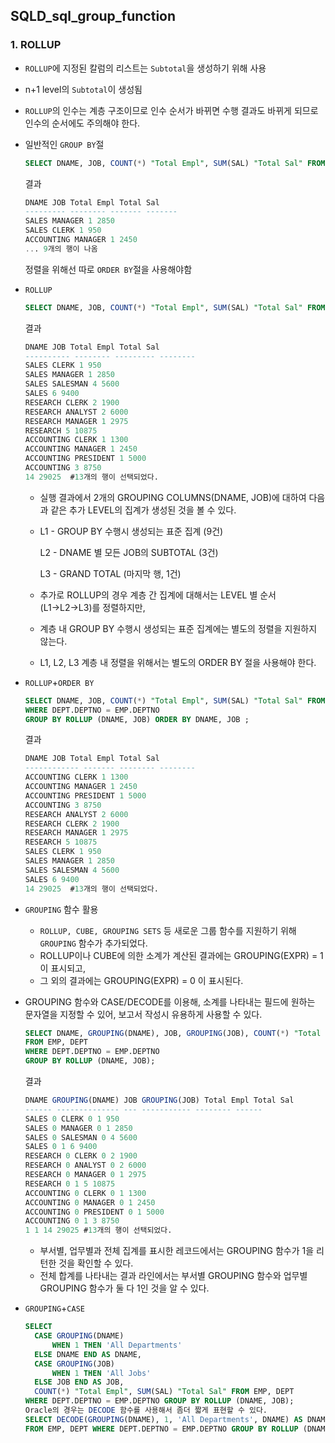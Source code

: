 ## SQLD_sql_group_function

### 1. ROLLUP

- `ROLLUP`에 지정된 칼럼의 리스트는 `Subtotal`을 생성하기 위해 사용

- n+1 level의 `Subtotal`이 생성됨

- `ROLLUP`의 인수는 계층 구조이므로 인수 순서가 바뀌면 수행 결과도 바뀌게 되므로 인수의 순서에도 주의해야 한다.

- 일반적인 `GROUP BY`절

  ```sql
  SELECT DNAME, JOB, COUNT(*) "Total Empl", SUM(SAL) "Total Sal" FROM EMP, DEPT WHERE DEPT.DEPTNO = EMP.DEPTNO GROUP BY DNAME, JOB;
  ```

  결과

  ```sql
  DNAME JOB Total Empl Total Sal 
  --------- -------- ------- ------- 
  SALES MANAGER 1 2850 
  SALES CLERK 1 950 
  ACCOUNTING MANAGER 1 2450
  ... 9개의 행이 나옴
  ```

  정렬을 위해선 따로 `ORDER BY`절을 사용해야함

- `ROLLUP`

  ```sql
  SELECT DNAME, JOB, COUNT(*) "Total Empl", SUM(SAL) "Total Sal" FROM EMP, DEPT WHERE DEPT.DEPTNO = EMP.DEPTNO GROUP BY ROLLUP (DNAME, JOB);
  ```

  결과

  ```sql
  DNAME JOB Total Empl Total Sal 
  ---------- -------- --------- -------- 
  SALES CLERK 1 950 
  SALES MANAGER 1 2850 
  SALES SALESMAN 4 5600 
  SALES 6 9400 
  RESEARCH CLERK 2 1900 
  RESEARCH ANALYST 2 6000 
  RESEARCH MANAGER 1 2975 
  RESEARCH 5 10875 
  ACCOUNTING CLERK 1 1300 
  ACCOUNTING MANAGER 1 2450 
  ACCOUNTING PRESIDENT 1 5000 
  ACCOUNTING 3 8750 
  14 29025  #13개의 행이 선택되었다.
  ```

  - 실행 결과에서 2개의 GROUPING COLUMNS(DNAME, JOB)에 대하여 다음과 같은 추가 LEVEL의 집계가 생성된 것을 볼 수 있다.

  - L1 - GROUP BY 수행시 생성되는 표준 집계 (9건) 

    L2 - DNAME 별 모든 JOB의 SUBTOTAL (3건)

    L3 - GRAND TOTAL (마지막 행, 1건)

  - 추가로 ROLLUP의 경우 계층 간 집계에 대해서는 LEVEL 별 순서(L1→L2→L3)를 정렬하지만, 

  - 계층 내 GROUP BY 수행시 생성되는 표준 집계에는 별도의 정렬을 지원하지 않는다. 

  - L1, L2, L3 계층 내 정렬을 위해서는 별도의 ORDER BY 절을 사용해야 한다.

- `ROLLUP`+`ORDER BY`

  ```sql
  SELECT DNAME, JOB, COUNT(*) "Total Empl", SUM(SAL) "Total Sal" FROM EMP, DEPT 
  WHERE DEPT.DEPTNO = EMP.DEPTNO 
  GROUP BY ROLLUP (DNAME, JOB) ORDER BY DNAME, JOB ;
  ```

  결과

  ```sql
  DNAME JOB Total Empl Total Sal 
  ------------ ------- -------- -------- 
  ACCOUNTING CLERK 1 1300 
  ACCOUNTING MANAGER 1 2450 
  ACCOUNTING PRESIDENT 1 5000 
  ACCOUNTING 3 8750 
  RESEARCH ANALYST 2 6000 
  RESEARCH CLERK 2 1900 
  RESEARCH MANAGER 1 2975 
  RESEARCH 5 10875 
  SALES CLERK 1 950 
  SALES MANAGER 1 2850 
  SALES SALESMAN 4 5600 
  SALES 6 9400 
  14 29025  #13개의 행이 선택되었다.
  ```

- `GROUPING` 함수 활용

  - `ROLLUP, CUBE, GROUPING SETS` 등 새로운 그룹 함수를 지원하기 위해 `GROUPING` 함수가 추가되었다.
  - ROLLUP이나 CUBE에 의한 소계가 계산된 결과에는 GROUPING(EXPR) = 1 이 표시되고, 
  - 그 외의 결과에는 GROUPING(EXPR) = 0 이 표시된다.
- GROUPING 함수와 CASE/DECODE를 이용해, 소계를 나타내는 필드에 원하는 문자열을 지정할 수 있어, 보고서 작성시 유용하게 사용할 수 있다.
  
  ```sql
  SELECT DNAME, GROUPING(DNAME), JOB, GROUPING(JOB), COUNT(*) "Total Empl", SUM(SAL) "Total Sal" 
  FROM EMP, DEPT 
  WHERE DEPT.DEPTNO = EMP.DEPTNO 
  GROUP BY ROLLUP (DNAME, JOB);
  ```
  
  결과
  
  ```sql
  DNAME GROUPING(DNAME) JOB GROUPING(JOB) Total Empl Total Sal
  ------ -------------- --- ----------- -------- ------ 
  SALES 0 CLERK 0 1 950 
  SALES 0 MANAGER 0 1 2850 
  SALES 0 SALESMAN 0 4 5600 
  SALES 0 1 6 9400 
  RESEARCH 0 CLERK 0 2 1900 
  RESEARCH 0 ANALYST 0 2 6000 
  RESEARCH 0 MANAGER 0 1 2975 
  RESEARCH 0 1 5 10875 
  ACCOUNTING 0 CLERK 0 1 1300 
  ACCOUNTING 0 MANAGER 0 1 2450 
  ACCOUNTING 0 PRESIDENT 0 1 5000 
  ACCOUNTING 0 1 3 8750 
  1 1 14 29025 #13개의 행이 선택되었다.
  ```
  
  - 부서별, 업무별과 전체 집계를 표시한 레코드에서는 GROUPING 함수가 1을 리턴한 것을 확인할 수 있다.
  - 전체 합계를 나타내는 결과 라인에서는 부서별 GROUPING 함수와 업무별 GROUPING 함수가 둘 다 1인 것을 알 수 있다.
  
- `GROUPING`+`CASE`

  ```sql
  SELECT 
  	CASE GROUPING(DNAME) 
  		WHEN 1 THEN 'All Departments' 
  	ELSE DNAME END AS DNAME, 
  	CASE GROUPING(JOB) 
  		WHEN 1 THEN 'All Jobs' 
  	ELSE JOB END AS JOB, 
  	COUNT(*) "Total Empl", SUM(SAL) "Total Sal" FROM EMP, DEPT 
  WHERE DEPT.DEPTNO = EMP.DEPTNO GROUP BY ROLLUP (DNAME, JOB); 
  Oracle의 경우는 DECODE 함수를 사용해서 좀더 짧게 표현할 수 있다. 
  SELECT DECODE(GROUPING(DNAME), 1, 'All Departments', DNAME) AS DNAME, DECODE(GROUPING(JOB), 1, 'All Jobs', JOB) AS JOB, COUNT(*) "Total Empl", SUM(SAL) "Total Sal" 
  FROM EMP, DEPT WHERE DEPT.DEPTNO = EMP.DEPTNO GROUP BY ROLLUP (DNAME, JOB);
  ```

  

